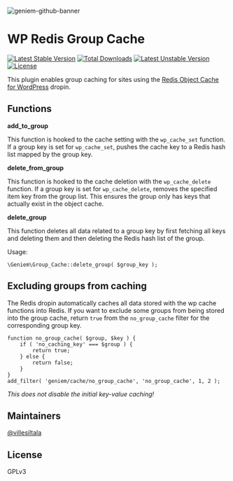 ![geniem-github-banner](https://cloud.githubusercontent.com/assets/5691777/14319886/9ae46166-fc1b-11e5-9630-d60aa3dc4f9e.png)

# WP Redis Group Cache
[![Latest Stable Version](https://poser.pugx.org/devgeniem/wp-redis-group-cache/v/stable)](https://packagist.org/packages/devgeniem/wp-redis-group-cache)
[![Total Downloads](https://poser.pugx.org/devgeniem/wp-redis-group-cache/downloads)](https://packagist.org/packages/devgeniem/wp-redis-group-cache)
[![Latest Unstable Version](https://poser.pugx.org/devgeniem/wp-redis-group-cache/v/unstable)](https://packagist.org/packages/devgeniem/wp-redis-group-cache)
[![License](https://poser.pugx.org/devgeniem/wp-redis-group-cache/license)](https://packagist.org/packages/devgeniem/wp-redis-group-cache)

This plugin enables group caching for sites using the [Redis Object Cache for WordPress](https://github.com/devgeniem/wp-redis-object-cache-dropin) dropin.

## Functions

**add\_to\_group**

This function is hooked to the cache setting with the `wp_cache_set` function. If a group key is set for `wp_cache_set`, pushes the cache key to a Redis hash list mapped by the group key.

**delete\_from\_group**

This function is hooked to the cache deletion with the `wp_cache_delete` function. If a group key is set for `wp_cache_delete`, removes the specified item key from the group list. This ensures the group only has keys that actually exist in the object cache.

**delete\_group**

This function deletes all data related to a group key by first fetching all keys and deleting them and then deleting the Redis hash list of the group.

Usage:

```
\Geniem\Group_Cache::delete_group( $group_key );
```

## Excluding groups from caching

The Redis dropin automatically caches all data stored with the wp cache functions into Redis. If you want to exclude some groups from being stored into the group cache, return `true`
 from the `no_group_cache` filter for the corresponding group key.

```
function no_group_cache( $group, $key ) {
    if ( 'no_caching_key' === $group ) {
        return true;
    } else {
        return false;
    }
}
add_filter( 'geniem/cache/no_group_cache', 'no_group_cache', 1, 2 );
```
_This does not disable the initial key-value caching!_

## Maintainers
[@villesiltala](https://github.com/villesiltala)

## License
GPLv3
